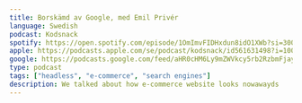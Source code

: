 ```yaml
---
title: Borskämd av Google, med Emil Privér
language: Swedish
podcast: Kodsnack
spotify: https://open.spotify.com/episode/1OmImvFIDHxdun8idO1XWb?si=3004210c52534bd3
apple: https://podcasts.apple.com/se/podcast/kodsnack/id561631498?i=1000546853484
google: https://podcasts.google.com/feed/aHR0cHM6Ly9mZWVkcy5rb2RzbmFjay5zZS8/episode/NzBlZDFjZGMtNWNmNS00MTExLWI0NDEtNTQxNzU4MGM5ZWQ0?sa=X&ved=0CAUQkfYCahcKEwi4zpjY6eH1AhUAAAAAHQAAAAAQPA
type: podcast
tags: ["headless", "e-commerce", "search engines"]
description: We talked about how e-commerce website looks nowawayds
---
```

